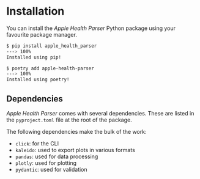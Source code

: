 # Installation

You can install the *Apple Health Parser* Python package using your favourite package manager.

<!-- termynal -->
```bash
$ pip install apple_health_parser
---> 100%
Installed using pip!

$ poetry add apple-health-parser
---> 100%
Installed using poetry!
```

## Dependencies

*Apple Health Parser* comes with several dependencies. These are listed in the `pyproject.toml` file at the root of the package.

The following dependencies make the bulk of the work:

- `click`: for the CLI
- `kaleido`: used to export plots in various formats
- `pandas`: used for data processing
- `plotly`: used for plotting
- `pydantic`: used for validation
